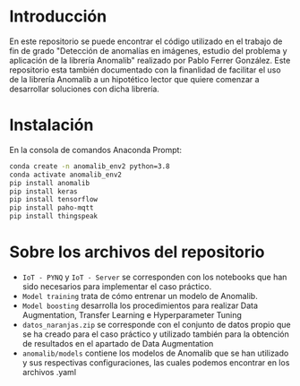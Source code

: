 # Introducción

En este repositorio se puede encontrar el código utilizado en el trabajo de fin de grado "Detección de anomalías en imágenes, estudio del problema y aplicación de la librería Anomalib" realizado por Pablo Ferrer González. Este repositorio esta también documentado con la finanlidad de facilitar el uso de la librería Anomalib a un hipotético lector que quiere comenzar a desarrollar soluciones con dicha librería.

# Instalación

En la consola de comandos Anaconda Prompt:

   ```sh
   conda create -n anomalib_env2 python=3.8
   conda activate anomalib_env2
   pip install anomalib
   pip install keras
   pip install tensorflow
   pip install paho-mqtt
   pip install thingspeak
   ```
   
  # Sobre los archivos del repositorio
  
  - `IoT - PYNQ` y `IoT - Server` se corresponden con los notebooks que han sido necesarios para implementar el caso práctico.
  - `Model training` trata de cómo entrenar un modelo de Anomalib.
  - `Model boosting` desarrolla los procedimientos para realizar Data Augmentation, Transfer Learning e Hyperparameter Tuning
  - `datos_naranjas.zip` se corresponde con el conjunto de datos propio que se ha creado para el caso práctico y utilizado también para la obtención de resultados en el apartado de Data Augmentation
  - `anomalib/models` contiene los modelos de Anomalib que se han utilizado y sus respectivas configuraciones, las cuales podemos encontrar en los archivos .yaml
